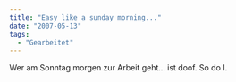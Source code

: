 ```yaml
---
title: "Easy like a sunday morning..."
date: "2007-05-13"
tags:
  - "Gearbeitet"
---
```


Wer am Sonntag morgen zur Arbeit geht… ist doof. So do I.

